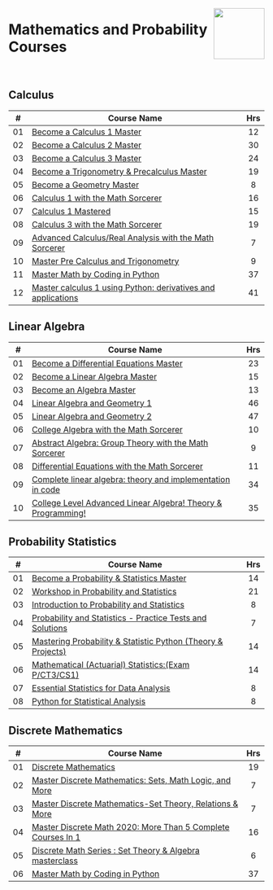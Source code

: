 <a href="/udemy-courses/computer-science/fundamentals-of-computer-science/README.md"><img align="right" width="100" src="/logos/udemy.png"></img></a>

# Mathematics and Probability Courses

<br>

## Calculus

<table>
    <thead>
        <tr>
<th width="25px">#</th>
<th width="1200px">Course Name</th>
<th width="25px">Hrs</th>
        </tr>
    </thead>
    <tbody>
        <tr>
<td align="center">01</td>
<td><a href="https://udemy.com/course/calculus1/">
Become a Calculus 1 Master</a></td>
<td align="center">12</td>
        </tr>
        <tr>
<td align="center">02</td>
<td><a href="https://udemy.com/course/calculus-2/">
Become a Calculus 2 Master</a></td>
<td align="center">30</td>
        </tr>
        <tr>
<td align="center">03</td>
<td><a href="https://udemy.com/course/calculus-3/">
Become a Calculus 3 Master</a></td>
<td align="center">24</td>
        </tr>
        <tr>
<td align="center">04</td>
<td><a href="https://udemy.com/course/trig-by-krista-king/">
Become a Trigonometry & Precalculus Master</a></td>
<td align="center">19</td>
        </tr>
        <tr>
<td align="center">05</td>
<td><a href="https://udemy.com/course/geometry-basics/">
Become a Geometry Master</a></td>
<td align="center">8</td>
        </tr>
        <tr>
<td align="center">06</td>
<td><a href="https://udemy.com/course/calculus-1-with-the-math-sorcerer/">
Calculus 1 with the Math Sorcerer</a></td>
<td align="center">16</td>
        </tr>
        <tr>
<td align="center">07</td>
<td><a href="https://udemy.com/course/calculus-1-mastered/">
Calculus 1 Mastered</a></td>
<td align="center">15</td>
        </tr>
        <tr>
<td align="center">08</td>
<td><a href="https://udemy.com/course/calculus-3-with-the-math-sorcerer/">
Calculus 3 with the Math Sorcerer</a></td>
<td align="center">19</td>
        </tr>
        <tr>
<td align="center">09</td>
<td><a href="https://udemy.com/course/advanced-calculusreal-analysis-with-the-math-sorcerer/">
Advanced Calculus/Real Analysis with the Math Sorcerer</a></td>
<td align="center">7</td>
        </tr>
        <tr>
<td align="center">10</td>
<td><a href="https://udemy.com/course/master-pre-calculus/">
Master Pre Calculus and Trigonometry</a></td>
<td align="center">9</td>
        </tr>
        <tr>
<td align="center">11</td>
<td><a href="https://udemy.com/course/math-with-python/">
Master Math by Coding in Python</a></td>
<td align="center">37</td>
        </tr>
        <tr>
<td align="center">12</td>
<td><a href="https://udemy.com/course/pycalc1_x/">
Master calculus 1 using Python: derivatives and applications</a></td>
<td align="center">41</td>
        </tr>
    </tbody>
</table>

## Linear Algebra

<table>
    <thead>
        <tr>
<th width="25px">#</th>
<th width="1200px">Course Name</th>
<th width="25px">Hrs</th>
        </tr>
    </thead>
    <tbody>
        <tr>
<td align="center">01</td>
<td><a href="https://udemy.com/course/differential-equations-master/">
Become a Differential Equations Master</a></td>
<td align="center">23</td>
        </tr>
        <tr>
<td align="center">02</td>
<td><a href="https://udemy.com/course/linear-algebra-course/">
Become a Linear Algebra Master</a></td>
<td align="center">15</td>
        </tr>
        <tr>
<td align="center">03</td>
<td><a href="https://udemy.com/course/integralcalc-algebra/">
Become an Algebra Master</a></td>
<td align="center">13</td>
        </tr>
        <tr>
<td align="center">04</td>
<td><a href="https://udemy.com/course/linear-algebra-and-geometry-1/">
Linear Algebra and Geometry 1</a></td>
<td align="center">46</td>
        </tr>
        <tr>
<td align="center">05</td>
<td><a href="https://udemy.com/course/linear-algebra-and-geometry-2/">
Linear Algebra and Geometry 2</a></td>
<td align="center">47</td>
        </tr>
        <tr>
<td align="center">06</td>
<td><a href="https://udemy.com/course/college-algebra-with-the-math-sorcerer/">
College Algebra with the Math Sorcerer</a></td>
<td align="center">10</td>
        </tr>
        <tr>
<td align="center">07</td>
<td><a href="https://udemy.com/course/abstract-algebra-group-theory-with-the-math-sorcerer/">
Abstract Algebra: Group Theory with the Math Sorcerer</a></td>
<td align="center">9</td>
        </tr>
        <tr>
<td align="center">08</td>
<td><a href="https://udemy.com/course/differential-equations-with-the-math-sorcerer/">
Differential Equations with the Math Sorcerer</a></td>
<td align="center">11</td>
        </tr>
        <tr>
<td align="center">09</td>
<td><a href="https://udemy.com/course/linear-algebra-theory-and-implementation/">
Complete linear algebra: theory and implementation in code</a></td>
<td align="center">34</td>
        </tr>
        <tr>
<td align="center">10</td>
<td><a href="https://udemy.com/course/college-level-linear-algebra-theory-and-practice/">
College Level Advanced Linear Algebra! Theory & Programming!</a></td>
<td align="center">35</td>
        </tr>
    </tbody>
</table>

## Probability Statistics

<table>
    <thead>
        <tr>
<th width="25px">#</th>
<th width="1200px">Course Name</th>
<th width="25px">Hrs</th>
        </tr>
    </thead>
    <tbody>
        <tr>
<td align="center">01</td>
<td><a href="https://udemy.com/course/statistics-probability/">
Become a Probability & Statistics Master</a></td>
<td align="center">14</td>
        </tr>
        <tr>
<td align="center">02</td>
<td><a href="https://udemy.com/course/statshelp/">
Workshop in Probability and Statistics</a></td>
<td align="center">21</td>
        </tr>
        <tr>
<td align="center">03</td>
<td><a href="https://udemy.com/course/introduction-to-probability-and-statistics/">
Introduction to Probability and Statistics</a></td>
<td align="center">8</td>
        </tr>
        <tr>
<td align="center">04</td>
<td><a href="https://udemy.com/course/probability-and-statistics-quizzes-mcq/">
Probability and Statistics - Practice Tests and Solutions</a></td>
<td align="center">7</td>
        </tr>
        <tr>
<td align="center">05</td>
<td><a href="https://udemy.com/course/mastering-probability-and-statistics-in-python/">
Mastering Probability & Statistic Python (Theory & Projects)</a></td>
<td align="center">14</td>
        </tr>
        <tr>
<td align="center">06</td>
<td><a href="https://udemy.com/course/actuarial-statistics-exam-pct3/">
Mathematical (Actuarial) Statistics:(Exam P/CT3/CS1)</a></td>
<td align="center">14</td>
        </tr>
        <tr>
<td align="center">07</td>
<td><a href="https://udemy.com/course/essential-statistics-for-data-analysis/">
Essential Statistics for Data Analysis</a></td>
<td align="center">8</td>
        </tr>
        <tr>
<td align="center">08</td>
<td><a href="https://udemy.com/course/python-for-statistical-analysis/">
Python for Statistical Analysis</a></td>
<td align="center">8</td>
        </tr>
    </tbody>
</table>

## Discrete Mathematics

<table>
    <thead>
        <tr>
<th width="25px">#</th>
<th width="1200px">Course Name</th>
<th width="25px">Hrs</th>
        </tr>
    </thead>
    <tbody>
        <tr>
<td align="center">01</td>
<td><a href="https://udemy.com/course/discrete-math/">
Discrete Mathematics</a></td>
<td align="center">19</td>
        </tr>
        <tr>
<td align="center">02</td>
<td><a href="https://udemy.com/course/master-discrete-mathematics/">
Master Discrete Mathematics: Sets, Math Logic, and More</a></td>
<td align="center">7</td>
        </tr>
        <tr>
<td align="center">03</td>
<td><a href="https://udemy.com/course/discrete-math-set-theorysets-relations-and-functions/">
Master Discrete Mathematics-Set Theory, Relations & More</a></td>
<td align="center">7</td>
        </tr>
        <tr>
<td align="center">04</td>
<td><a href="https://udemy.com/course/discrete/">
Master Discrete Math 2020: More Than 5 Complete Courses In 1</a></td>
<td align="center">16</td>
        </tr>
        <tr>
<td align="center">05</td>
<td><a href="https://udemy.com/course/discretemath/">
Discrete Math Series : Set Theory & Algebra masterclass</a></td>
<td align="center">6</td>
        </tr>
        <tr>
<td align="center">06</td>
<td><a href="https://udemy.com/course/math-with-python/">
Master Math by Coding in Python</a></td>
<td align="center">37</td>
        </tr>
    </tbody>
</table>
